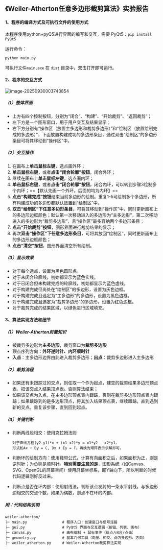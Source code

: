 ## 《Weiler-Atherton任意多边形裁剪算法》实验报告

#### 1、程序的编译方式及可执行文件的使用方式

本程序使用python+pyQ5进行界面的编写和交互，需要 PyQt5：`pip install PyQt5`

运行命令：

```
python main.py
```

可执行文件`main.exe` 在 `dist` 目录中，双击打开即可运行。

#### 2、程序的交互方式

![image-20250930003743854](C:\Users\Zyycatcat\AppData\Roaming\Typora\typora-user-images\image-20250930003743854.png)

##### （1）整体界面

- 上方有四个控制按钮，分别为“闭合”、“构建”、“开始裁剪”、“返回裁剪”；
- 左下方是一个图形窗口，用于用户交互及结果显示；
- 右下方分别有“操作区（放置主多边形和裁剪多边形）”和“绘制区（放置绘制完成的多边形）”，下面放置构建成功的多边形条目，通过双击“绘制区”的多边形条目可将其移动到“操作区”中。

##### （2）交互操作

1. 在画布上**单击鼠标左键**，选点画外环；
2. **单击鼠标右键**，或者**点击“闭合轮廓”按钮**，闭合外环；
3. 继续在画布上**单击鼠标左键**，选点画内环；
4. **单击鼠标右键**，或者**点击“闭合轮廓”按钮**，闭合内环，可以转到步骤3绘制多个内环；==【默认先画一个外环，后面的均为内环】==
5. **点击“构建完成”按钮**结束当前多边形的绘制。重复1-5可绘制多个多边形，所有构建成功的多边形都默认放置到“绘制区”中。
6. **双击“绘制区”下任意多边形条目**，可将其移动到“操作区”中，同时更新画布上的多边形边框颜色；默认第一次移动进入的多边形为“主多边形”，第二次移动进入的多边形为“裁剪多边形”，且“操作区”最多容纳两个多边形条目；
7. **点击“开始裁剪”按钮**，图形界面进行裁剪结果的显示；
8. 再次**双击“操作区”下任意多边形条目**，可将其放回“绘制区”，同时更新画布上的多边形边框颜色；
9. **点击“清空”按钮**，图形界面清空所有绘制。

##### （3）显示效果

- 对于每个选点，设置为黑色圆形点。
- 对于未闭合轮廓线，初始都显示为蓝色实线。
- 对于已闭合但未构建完成的轮廓线，初始都显示为蓝色虚线。
- 对于构建完成但尚处在“绘制区”的多边形，设置为灰色边框。
- 对于构建完成且选定为“主多边形”的多边形，设置为黑色边框。
- 对于构建完成且选定为“裁剪多边形”的多边形，设置为红色边框。
- 对于裁剪完成的结果区域，以绿色进行区域填充。

#### 3、算法实现方法和细节

##### （1）Weiler-Atherton前置知识

- 被裁剪多边形为**主多边形**，裁剪窗口为**裁剪多边形**
- 顶点序列方向：**外环逆时针、内环顺时针**
- **入点**：主多边形边界由此进入裁剪多边形；**出点**：裁剪多边形进入主多边形

##### （2）裁剪流程

- 如果还有未跟踪过的交点，则任取一个作为起点，建空的裁剪结果多边形顶点表，把该交点入结果顶点表。否则算法结束；
- 如果该交点为入点，在主多边形顶点表内跟踪，否则在裁剪多边形顶点表内跟踪；如果跟踪到的是多边形顶点，将其加入结果顶点表，继续跟踪，直到遇到新的交点。重复该步骤，直到回到起点。

##### （3）关键判断

- 判断两线段相交：使用克拉姆法则

  ```
  对于直线方程(y2-y1)*x + (x1-x2)*y = x1*y2 - x2*y1，
  形式如Ax + By = C, Dx + Ey = F，再换为矩阵表示求解即可。
  ```

- 判断环的绘制方向：使用鞋带公式，计算有向面积之后，如果面积为正，则是逆时针；为负则是顺时针。**特别需要注意的是**，图形系统（如Canvas、SVG、OpenGL的屏幕空间）使用屏幕坐标系，即Y轴向下，所以判断的时候代码逻辑刚好反过来。

- 判断点是否在环内部：使用射线法，判断该点发射的一条水平射线，与多边形边相交的交点个数，如果为偶数，则点不在环的内部。





##### 附：代码结构说明

```
weiler-atherton/
├─ main.py                # 程序入口：创建窗口与信号连接
├─ gui.py                 # PyQt5 界面与交互逻辑（按钮、列表、画布）
├─ canvas.py              # 画布绘制 + 鼠标事件（绘点/闭合/点击）
├─ geometry.py            # 基本几何工具（向量、相交、点内多边形、方向）
├─ weiler_atherton.py     # Weiler-Atherton裁剪算法实现
```

